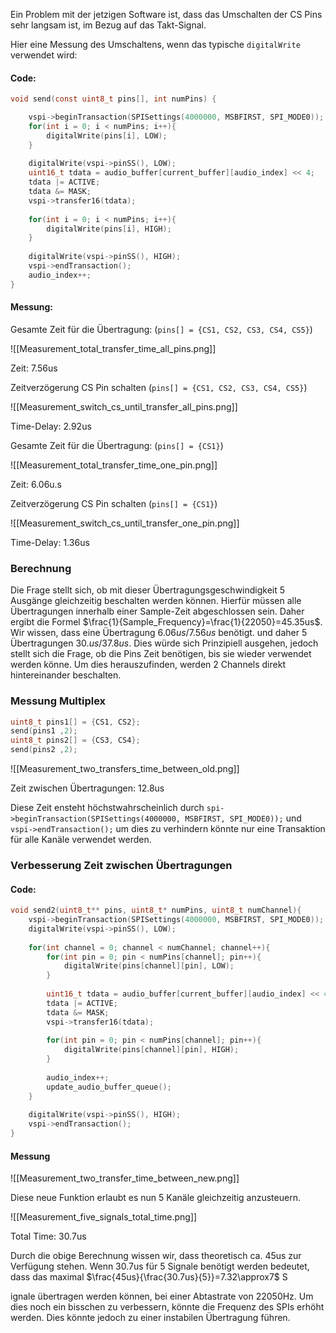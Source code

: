 
Ein Problem mit der jetzigen Software ist, dass das Umschalten der CS Pins sehr langsam ist, im Bezug auf das Takt-Signal.

Hier eine Messung des Umschaltens, wenn das typische `digitalWrite` verwendet wird:

#### Code:
```c
void send(const uint8_t pins[], int numPins) {

	vspi->beginTransaction(SPISettings(4000000, MSBFIRST, SPI_MODE0));
	for(int i = 0; i < numPins; i++){
		digitalWrite(pins[i], LOW);
	}
	
	digitalWrite(vspi->pinSS(), LOW);
	uint16_t tdata = audio_buffer[current_buffer][audio_index] << 4;
	tdata |= ACTIVE;
	tdata &= MASK;
	vspi->transfer16(tdata);
	
	for(int i = 0; i < numPins; i++){
		digitalWrite(pins[i], HIGH);
	}
	
	digitalWrite(vspi->pinSS(), HIGH);
	vspi->endTransaction();
	audio_index++;
}
``` 


#### Messung:

Gesamte Zeit für die Übertragung: (`pins[] = {CS1, CS2, CS3, CS4, CS5}`)

![[Measurement_total_transfer_time_all_pins.png]]

Zeit: 7.56us

Zeitverzögerung CS Pin schalten (`pins[] = {CS1, CS2, CS3, CS4, CS5}`)

![[Measurement_switch_cs_until_transfer_all_pins.png]]

Time-Delay: 2.92us

Gesamte Zeit für die Übertragung: (`pins[] = {CS1}`)

![[Measurement_total_transfer_time_one_pin.png]]

Zeit: 6.06u.s

Zeitverzögerung CS Pin schalten (`pins[] = {CS1}`)

![[Measurement_switch_cs_until_transfer_one_pin.png]]

Time-Delay: 1.36us



### Berechnung

Die Frage stellt sich, ob mit dieser Übertragungsgeschwindigkeit 5 Ausgänge gleichzeitig beschalten werden können. Hierfür müssen alle Übertragungen innerhalb einer Sample-Zeit abgeschlossen sein. Daher ergibt die Formel $\frac{1}{Sample_Frequency}=\frac{1}{22050}=45.35us$. Wir wissen, dass eine Übertragung $6.06us/7.56us$ benötigt. und daher 5 Übertragungen $30.us/37.8us$. Dies würde sich Prinzipiell ausgehen, jedoch stellt sich die Frage, ob die Pins Zeit benötigen, bis sie wieder verwendet werden könne. Um dies herauszufinden, werden 2 Channels direkt hintereinander beschalten.


### Messung Multiplex

```c
uint8_t pins1[] = {CS1, CS2};
send(pins1 ,2);
uint8_t pins2[] = {CS3, CS4};
send(pins2 ,2);
```


![[Measurement_two_transfers_time_between_old.png]]

Zeit zwischen Übertragungen: 12.8us

Diese Zeit ensteht höchstwahrscheinlich durch `spi->beginTransaction(SPISettings(4000000, MSBFIRST, SPI_MODE0));` und `vspi->endTransaction();` um dies zu verhindern könnte nur eine Transaktion für alle Kanäle verwendet werden.

### Verbesserung Zeit zwischen Übertragungen

#### Code:
```c
void send2(uint8_t** pins, uint8_t* numPins, uint8_t numChannel){
	vspi->beginTransaction(SPISettings(4000000, MSBFIRST, SPI_MODE0));
	digitalWrite(vspi->pinSS(), LOW);
	
	for(int channel = 0; channel < numChannel; channel++){
		for(int pin = 0; pin < numPins[channel]; pin++){
			digitalWrite(pins[channel][pin], LOW);
		}
		
		uint16_t tdata = audio_buffer[current_buffer][audio_index] << 4;
		tdata |= ACTIVE;
		tdata &= MASK;
		vspi->transfer16(tdata);
		
		for(int pin = 0; pin < numPins[channel]; pin++){
			digitalWrite(pins[channel][pin], HIGH);
		}
		
		audio_index++;
		update_audio_buffer_queue();
	}
	
	digitalWrite(vspi->pinSS(), HIGH);
	vspi->endTransaction();
}
```

#### Messung

![[Measurement_two_transfer_time_between_new.png]]



Diese neue Funktion erlaubt es nun 5 Kanäle gleichzeitig anzusteuern.

![[Measurement_five_signals_total_time.png]]

Total Time: 30.7us

Durch die obige Berechnung wissen wir, dass theoretisch ca. 45us zur Verfügung stehen. Wenn 30.7us für 5 Signale benötigt werden bedeutet, dass das maximal $\frac{45us}{\frac{30.7us}{5}}=7.32\approx7$ S















ignale übertragen werden können, bei einer Abtastrate von 22050Hz. Um dies noch ein bisschen zu verbessern, könnte die Frequenz des SPIs erhöht werden. Dies könnte jedoch zu einer instabilen Übertragung führen.